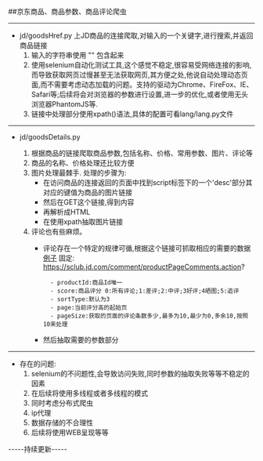 ##京东商品、商品参数、商品评论爬虫

---
- jd/goodsHref.py 上JD商品的连接爬取,对输入的一个关键字,进行搜索,并返回商品链接
	1. 输入的字符串使用  "" 包含起来
	2. 使用selenium自动化测试工具,这个感觉不稳定,很容易受网络连接的影响,而导致获取网页过慢甚至无法获取网页,其方便之处,他说自动处理动态页面,而不需要考虑动态加载的问题。支持的驱动为Chrome、FireFox、IE、Safari等;后续将会对浏览器的参数进行设置,进一步的优化,或者使用无头浏览器PhantomJS等.
	3. 链接中处理部分使用xpath()语法,具体的配置可看lang/lang.py文件

---

- jd/goodsDetails.py


	1. 根据商品的链接爬取商品参数,包括名称、价格、常用参数、图片、评论等
	2. 商品的名称、价格处理还比较方便
 	3. 图片处理最棘手.
  		处理的步骤为:
     	- 在访问商品的连接返回的页面中找到script标签下的一个'desc'部分其对应的键值为商品的图片链接
    	- 然后在GET这个链接,得到内容
    	- 再解析成HTML
     	- 在使用xpath抽取图片链接
	4. 评论也有些麻烦。
     	- 评论存在一个特定的规律可循,根据这个链接可抓取相应的需要的数据
          [例子](https://sclub.jd.com/comment/productPageComments.action?productId=2402694&score=0&sortType=3&page=0&pageSize=10)
           固定: https://sclub.jd.com/comment/productPageComments.action?

        		- productId:商品Id唯一
        		- score:商品评分 0:所有评论;1:差评;2:中评;3好评;4晒图;5:追评
        		- sortType:默认为3
        		- page:当前评分高的起始页
        		- pageSize:获取的页面的评论条数多少,最多为10,最少为0,多余10,按照10来处理

    	- 然后抽取需要的参数部分

---

- 存在的问题:
    1. selenium的不问题性,会导致访问失败,同时参数的抽取失败等等不稳定的因素
    2. 在后续将使用多线程或者多线程的模式
    3. 同时考虑分布式爬虫
    4. ip代理
    5. 数据存储的不合理性
   	6. 后续将使用WEB呈现等等

-----持续更新-----